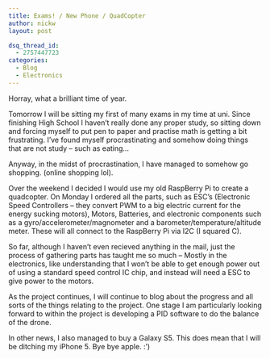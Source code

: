 ```yaml
---
title: Exams! / New Phone / QuadCopter
author: nickw
layout: post

dsq_thread_id:
  - 2757447723
categories:
  - Blog
  - Electronics
---
```

Horray, what a brilliant time of year.

Tomorrow I will be sitting my first of many exams in my time at uni. Since finishing High School I haven&#8217;t really done any proper study, so sitting down and forcing myself to put pen to paper and practise math is getting a bit frustrating. I&#8217;ve found myself procrastinating and somehow doing things that are not study &#8211; such as eating&#8230;

Anyway, in the midst of procrastination, I have managed to somehow go shopping. (online shopping lol).

Over the weekend I decided I would use my old RaspBerry Pi to create a quadcopter. On Monday I ordered all the parts, such as ESC&#8217;s (Electronic Speed Controllers &#8211; they convert PWM to a big electric current for the energy sucking motors), Motors, Batteries, and electronic components such as a gyro/accelerometer/magnometer and a barometer/temperature/altitude meter. These will all connect to the RaspBerry Pi via I2C (I squared C).

So far, although I haven&#8217;t even recieved anything in the mail, just the process of gathering parts has taught me so much &#8211; Mostly in the electronics, like understanding that I won&#8217;t be able to get enough power out of using a standard speed control IC chip, and instead will need a ESC to give power to the motors.

As the project continues, I will continue to blog about the progress and all sorts of the things relating to the project. One stage I am particularly looking forward to within the project is developing a PID software to do the balance of the drone.

In other news, I also managed to buy a Galaxy S5. This does mean that I will be ditching my iPhone 5. Bye bye apple. :&#8217;)